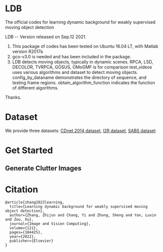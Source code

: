 # LDB
The official codes for learning dynamic background for weakly supervised moving object detection

LDB -- Version released on Sep.12 2021.

1. This package of codes has been tested on Ubuntu 16.04 LT, with Matlab version R2017a
2. gco-v3.0 is needed and has been included in the package.
3. LDB detects moving objects, typically in dynamic scenes.
   RPCA, LSD, DECOLOR, TVRPCA, GOSUS, OMoGMF is for comparison
   test_videos uses various algorithms and dataset to detect moving objects.
   config_by_dataname demonstrates the directory of sequence, and testing frame regions.
   obtain_algorithm_function indicates the function of different algorithms.

Thanks.

# Dataset
We provide three datasets:
[CDnet 2014 dataset](https://drive.google.com/file/d/1-taN_aeVevicLxpv24sBRDDp_F5xkbBN/view?usp=drive_link),
[I2R dataset](https://drive.google.com/file/d/1idyPSLvePhCatJUOG-Bhvob7h2jjqU_4/view?usp=drive_link),
[SABS dataset](https://drive.google.com/file/d/1NOvu4p5-7rWOTvWRzjHwWhFlAvHRyxhq/view?usp=drive_link)

# Get Started

## Generate Clutter Images


# Citation
```
@article{zhang2022learning,
  title={Learning dynamic background for weakly supervised moving object detection},
  author={Zhang, Zhijun and Chang, Yi and Zhong, Sheng and Yan, Luxin and Zou, Xu},
  journal={Image and Vision Computing},
  volume={121},
  pages={104425},
  year={2022},
  publisher={Elsevier}
}
```
